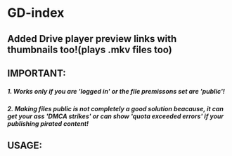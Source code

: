 # GD-index
## Added Drive player preview links with thumbnails too!(plays .mkv files too)
## IMPORTANT:
##### 1. Works only if you are 'logged in' or the file premissons set are 'public'!
##### 2. Making files public is not completely a good solution beacause, it can get your ass 'DMCA strikes' or can show 'quota exceeded errors' if your publishing pirated content! 

## USAGE:
 
